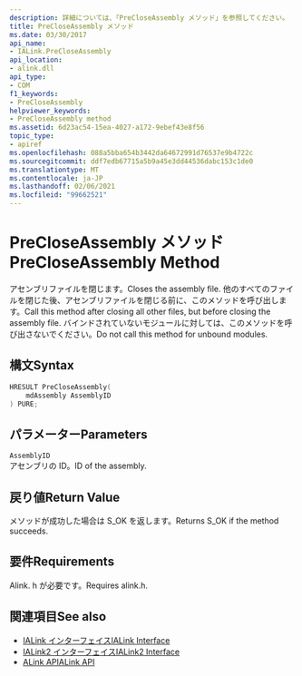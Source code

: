 ```yaml
---
description: 詳細については、「PreCloseAssembly メソッド」を参照してください。
title: PreCloseAssembly メソッド
ms.date: 03/30/2017
api_name:
- IALink.PreCloseAssembly
api_location:
- alink.dll
api_type:
- COM
f1_keywords:
- PreCloseAssembly
helpviewer_keywords:
- PreCloseAssembly method
ms.assetid: 6d23ac54-15ea-4027-a172-9ebef43e8f56
topic_type:
- apiref
ms.openlocfilehash: 088a5bba654b3442da64672991d76537e9b4722c
ms.sourcegitcommit: ddf7edb67715a5b9a45e3dd44536dabc153c1de0
ms.translationtype: MT
ms.contentlocale: ja-JP
ms.lasthandoff: 02/06/2021
ms.locfileid: "99662521"
---
```

# <a name="precloseassembly-method"></a><span data-ttu-id="87aa3-103">PreCloseAssembly メソッド</span><span class="sxs-lookup"><span data-stu-id="87aa3-103">PreCloseAssembly Method</span></span>

<span data-ttu-id="87aa3-104">アセンブリファイルを閉じます。</span><span class="sxs-lookup"><span data-stu-id="87aa3-104">Closes the assembly file.</span></span> <span data-ttu-id="87aa3-105">他のすべてのファイルを閉じた後、アセンブリファイルを閉じる前に、このメソッドを呼び出します。</span><span class="sxs-lookup"><span data-stu-id="87aa3-105">Call this method after closing all other files, but before closing the assembly file.</span></span> <span data-ttu-id="87aa3-106">バインドされていないモジュールに対しては、このメソッドを呼び出さないでください。</span><span class="sxs-lookup"><span data-stu-id="87aa3-106">Do not call this method for unbound modules.</span></span>  
  
## <a name="syntax"></a><span data-ttu-id="87aa3-107">構文</span><span class="sxs-lookup"><span data-stu-id="87aa3-107">Syntax</span></span>  
  
```cpp  
HRESULT PreCloseAssembly(  
    mdAssembly AssemblyID  
) PURE;  
```  
  
## <a name="parameters"></a><span data-ttu-id="87aa3-108">パラメーター</span><span class="sxs-lookup"><span data-stu-id="87aa3-108">Parameters</span></span>  

 `AssemblyID`  
 <span data-ttu-id="87aa3-109">アセンブリの ID。</span><span class="sxs-lookup"><span data-stu-id="87aa3-109">ID of the assembly.</span></span>  
  
## <a name="return-value"></a><span data-ttu-id="87aa3-110">戻り値</span><span class="sxs-lookup"><span data-stu-id="87aa3-110">Return Value</span></span>  

 <span data-ttu-id="87aa3-111">メソッドが成功した場合は S_OK を返します。</span><span class="sxs-lookup"><span data-stu-id="87aa3-111">Returns S_OK if the method succeeds.</span></span>  
  
## <a name="requirements"></a><span data-ttu-id="87aa3-112">要件</span><span class="sxs-lookup"><span data-stu-id="87aa3-112">Requirements</span></span>  

 <span data-ttu-id="87aa3-113">Alink. h が必要です。</span><span class="sxs-lookup"><span data-stu-id="87aa3-113">Requires alink.h.</span></span>  
  
## <a name="see-also"></a><span data-ttu-id="87aa3-114">関連項目</span><span class="sxs-lookup"><span data-stu-id="87aa3-114">See also</span></span>

- [<span data-ttu-id="87aa3-115">IALink インターフェイス</span><span class="sxs-lookup"><span data-stu-id="87aa3-115">IALink Interface</span></span>](ialink-interface.md)
- [<span data-ttu-id="87aa3-116">IALink2 インターフェイス</span><span class="sxs-lookup"><span data-stu-id="87aa3-116">IALink2 Interface</span></span>](ialink2-interface.md)
- [<span data-ttu-id="87aa3-117">ALink API</span><span class="sxs-lookup"><span data-stu-id="87aa3-117">ALink API</span></span>](index.md)

